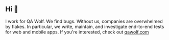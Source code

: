 ## Hi 👋

I work for QA Wolf. We find bugs. Without us, companies are overwhelmed by flakes. In particular, we write, maintain, and investigate end-to-end tests for web and mobile apps. If you're interested, check out [qawolf.com](https://www.qawolf.com/)
